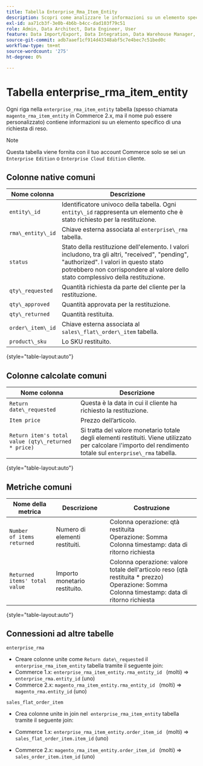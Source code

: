 ```yaml
---
title: Tabella Enterprise_Rma_Item_Entity
description: Scopri come analizzare le informazioni su un elemento specifico di una richiesta di reso.
exl-id: aa71cb3f-3e0b-4b6b-b4cc-dad103f79c51
role: Admin, Data Architect, Data Engineer, User
feature: Data Import/Export, Data Integration, Data Warehouse Manager, Commerce Tables
source-git-commit: adb7aaef1cf914d43348abf5c7e4bec7c51bed0c
workflow-type: tm+mt
source-wordcount: '275'
ht-degree: 0%

---
```


# Tabella enterprise_rma_item_entity

Ogni riga nella `enterprise_rma_item_entity` tabella (spesso chiamata `magento_rma_item_entity` in Commerce 2.x, ma il nome può essere personalizzato) contiene informazioni su un elemento specifico di una richiesta di reso.

>[!NOTE]
>
>Questa tabella viene fornita con il tuo account Commerce solo se sei un `Enterprise Edition` o `Enterprise Cloud Edition` cliente.

## Colonne native comuni

| **Nome colonna** | **Descrizione** |
|---|---|
| `entity\_id` | Identificatore univoco della tabella. Ogni `entity\_id` rappresenta un elemento che è stato richiesto per la restituzione. |
| `rma\_entity\_id` | Chiave esterna associata al `enterprise\_rma` tabella. |
| `status` | Stato della restituzione dell&#39;elemento. I valori includono, tra gli altri, &quot;received&quot;, &quot;pending&quot;, &quot;authorized&quot;. I valori in questo stato potrebbero non corrispondere al valore dello stato complessivo della restituzione. |
| `qty\_requested` | Quantità richiesta da parte del cliente per la restituzione. |
| `qty\_approved` | Quantità approvata per la restituzione. |
| `qty\_returned` | Quantità restituita. |
| `order\_item\_id` | Chiave esterna associata al `sales\_flat\_order\_item` tabella. |
| `product\_sku` | Lo SKU restituito. |

{style="table-layout:auto"}

## Colonne calcolate comuni

| **Nome colonna** | **Descrizione** |
|---|---|
| `Return date\_requested` | Questa è la data in cui il cliente ha richiesto la restituzione. |
| `Item price` | Prezzo dell’articolo. |
| `Return item's total value (qty\_returned * price)` | Si tratta del valore monetario totale degli elementi restituiti. Viene utilizzato per calcolare l&#39;importo del rendimento totale sul `enterprise\_rma` tabella. |

{style="table-layout:auto"}

## Metriche comuni

| **Nome della metrica** | **Descrizione** | **Costruzione** |
|---|---|---|
| `Number of items returned` | Numero di elementi restituiti. | Colonna operazione: qtà restituita<br>Operazione: Somma<br>Colonna timestamp: data di ritorno richiesta |
| `Returned items' total value` | Importo monetario restituito. | Colonna operazione: valore totale dell&#39;articolo reso (qtà restituita * prezzo)<br>Operazione: Somma<br>Colonna timestamp: data di ritorno richiesta |

{style="table-layout:auto"}

## Connessioni ad altre tabelle

`enterprise_rma`

* Creare colonne unite come `Return date\_requested` il `enterprise_rma_item_entity` tabella tramite il seguente join:
* Commerce 1.x: `enterprise_rma_item_entity.rma_entity_id ` (molti) => `enterprise_rma.entity_id` (uno)
* Commerce 2.x: `magento_rma_item_entity.rma_entity_id ` (molti) => `magento_rma.entity_id` (uno)

`sales_flat_order_item`

* Crea colonne unite in join nel  `enterprise_rma_item_entity` tabella tramite il seguente join:

* Commerce 1.x: `enterprise_rma_item_entity.order_item_id ` (molti) => `sales_flat_order_item.item_id` (uno)
* Commerce 2.x: `magento_rma_item_entity.order_item_id ` (molti) => `sales_order_item.item_id` (uno)
